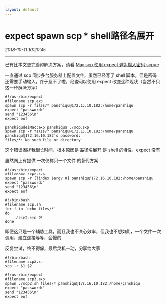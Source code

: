 ```yaml
---
layout: default
---
```


# expect spawn scp * shell路径名展开
_2018-10-11 10:20:45_

* * *

已有比本文更完善的解决方案，请看 [Mac scp 使用 expect 避免输入密码 scpue](./078.html)

一直通过 scp 同步多台服务器上配置文件，虽然已经写了 shell 脚本，但是密码还需要手动输入，终于忍不了啦，经查可以使用 expect 改变这种现状（当然不只这一种解决方案）

```
#!/usr/bin/expect
#filename scp.exp
spawn scp -r files/* panshiqu@172.16.10.182:/home/panshiqu
expect "password:"
send "123456\n"
expect eof
```

```
panshiqudeiMac:exp panshiqu$ ./scp.exp 
spawn scp -r files/* panshiqu@172.16.10.182:/home/panshiqu
panshiqu@172.16.10.182's password: 
files/*: No such file or directory
```

这个错误困扰我很长时间，根本原因是 路径名展开 是 shell 的特性，expect 没有

虽然网上有提供 一次仅拷贝一个文件 的替代方案

```
#!/usr/bin/expect
#filename scp2.exp
spawn scp -r [lindex $argv 0] panshiqu@172.16.10.182:/home/panshiqu
expect "password:"
send "123456\n"
expect eof
```

```
#!/bin/bash
#filename scp.sh
for f in `echo files/*`
do
    ./scp2.exp $f
done
```

即便这只是一个辅助工具，而且我也不关心效率，但我也不想如此，一个文件一次调用，建立连接等等，会慢的

反复尝试，终不得解，最后灵机一动，分享给大家

```
#!/bin/bash
#filename scp2.sh
scp -r $1 $2
```

```
#!/usr/bin/expect
#filename scp3.exp
spawn ./scp2.sh files/* panshiqu@172.16.10.182:/home/panshiqu
expect "password:"
send "123456\n"
expect eof
```
